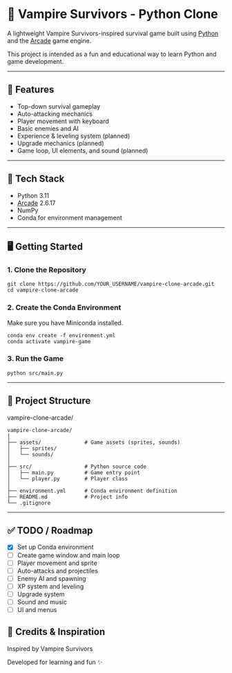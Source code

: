 # 🧛 Vampire Survivors - Python Clone

A lightweight Vampire Survivors-inspired survival game built using [Python](https://www.python.org/) and the [Arcade](https://api.arcade.academy/) game engine.

This project is intended as a fun and educational way to learn Python and game development.

---

## 🚀 Features

- Top-down survival gameplay
- Auto-attacking mechanics
- Player movement with keyboard
- Basic enemies and AI
- Experience & leveling system (planned)
- Upgrade mechanics (planned)
- Game loop, UI elements, and sound (planned)

---

## 🧱 Tech Stack

- Python 3.11
- [Arcade](https://api.arcade.academy/) 2.6.17
- NumPy
- Conda for environment management

---

## 🖥️ Getting Started

### 1. Clone the Repository

```
git clone https://github.com/YOUR_USERNAME/vampire-clone-arcade.git
cd vampire-clone-arcade
```

### 2. Create the Conda Environment
Make sure you have Miniconda installed.

```
conda env create -f environment.yml
conda activate vampire-game
```

### 3. Run the Game
```
python src/main.py
```
---
## 📁 Project Structure

vampire-clone-arcade/

```text
vampire-clone-arcade/
│
├── assets/              # Game assets (sprites, sounds)
│   ├── sprites/
│   └── sounds/
│
├── src/                 # Python source code
│   ├── main.py          # Game entry point
│   └── player.py        # Player class
│
├── environment.yml      # Conda environment definition
├── README.md            # Project info
└── .gitignore
```

---

## ✅ TODO / Roadmap
- [x] Set up Conda environment
- [ ] Create game window and main loop
- [ ] Player movement and sprite
- [ ] Auto-attacks and projectiles
- [ ] Enemy AI and spawning
- [ ] XP system and leveling
- [ ] Upgrade system
- [ ] Sound and music
- [ ] UI and menus

## 🧠 Credits & Inspiration
Inspired by Vampire Survivors

Developed for learning and fun ✨

